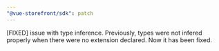 ```yaml
---
"@vue-storefront/sdk": patch
---
```


[FIXED] issue with type inference. Previously, types were not infered properly when there were no extension declared. Now it has been fixed.
